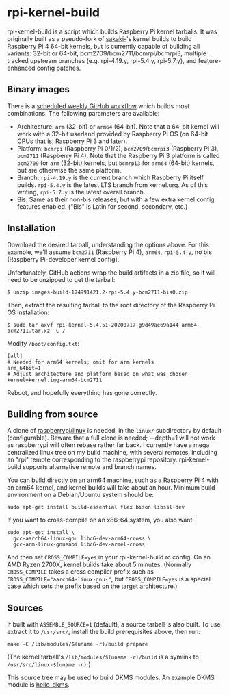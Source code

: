 # rpi-kernel-build

rpi-kernel-build is a script which builds Raspberry Pi kernel tarballs.  It was originally built as a pseudo-fork of [sakaki-](https://github.com/sakaki-)'s kernel builds to build Raspberry Pi 4 64-bit kernels, but is currently capable of building all variants: 32-bit or 64-bit, bcm2709/bcm2711/bcmrpi/bcmrpi3, multiple tracked upstream branches (e.g. rpi-4.19.y, rpi-5.4.y, rpi-5.7.y), and feature-enhanced config patches.

## Binary images

There is a [scheduled weekly GitHub workflow](https://github.com/rfinnie/rpi-kernel-build/actions) which builds most combinations.  The following parameters are available:

* Architecture: `arm` (32-bit) or `arm64` (64-bit).  Note that a 64-bit kernel will work with a 32-bit userland provided by Raspberry Pi OS (on 64-bit CPUs that is; Raspberry Pi 3 and later).
* Platform: `bcmrpi` (Raspberry Pi 0/1/2), `bcm2709`/`bcmrpi3` (Raspberry Pi 3), `bcm2711` (Raspberry Pi 4).  Note that the Raspberry Pi 3 platform is called `bcm2709` for `arm` (32-bit) kernels, but `bcmrpi3` for `arm64` (64-bit) kernels, but are otherwise the same platform.
* Branch: `rpi-4.19.y` is the current branch which Raspberry Pi itself builds.  `rpi-5.4.y` is the latest LTS branch from kernel.org.  As of this writing, `rpi-5.7.y` is the latest overall branch.
* Bis: Same as their non-bis releases, but with a few extra kernel config features enabled. ("Bis" is Latin for second, secondary, etc.)

## Installation

Download the desired tarball, understanding the options above.  For this example, we'll assume `bcm2711` (Raspberry Pi 4), `arm64`, `rpi-5.4-y`, no bis (Raspberry Pi-developer kernel config).

Unfortunately, GitHub actions wrap the build artifacts in a zip file, so it will need to be unzipped to get the tarball:
```
$ unzip images-build-174991421.2-rpi-5.4.y-bcm2711-bis0.zip
```

Then, extract the resulting tarball to the root directory of the Raspberry Pi OS installation:
```
$ sudo tar axvf rpi-kernel-5.4.51-20200717-g9d49ae69a144-arm64-bcm2711.tar.xz -C /
```

Modify `/boot/config.txt`:
```
[all]
# Needed for arm64 kernels; omit for arm kernels
arm_64bit=1
# Adjust architecture and platform based on what was chosen
kernel=kernel.img-arm64-bcm2711
```

Reboot, and hopefully everything has gone correctly.

## Building from source

A clone of [raspberrypi/linux](https://github.com/raspberrypi/linux) is needed, in the ```linux/``` subdirectory by default (configurable).  Beware that a full clone is needed; --depth=1 will not work as raspberrypi will often rebase rather far back.  I currently have a mega centralized linux tree on my build machine, with several remotes, including an "rpi" remote corresponding to the raspberrypi repository.  rpi-kernel-build supports alternative remote and branch names.

You can build directly on an arm64 machine, such as a Raspberry Pi 4 with an arm64 kernel, and kernel builds will take about an hour.  Minimum build environment on a Debian/Ubuntu system should be:

```
sudo apt-get install build-essential flex bison libssl-dev
```

If you want to cross-compile on an x86-64 system, you also want:

```
sudo apt-get install \
  gcc-aarch64-linux-gnu libc6-dev-arm64-cross \
  gcc-arm-linux-gnueabi libc6-dev-armel-cross
```

And then set `CROSS_COMPILE=yes` in your rpi-kernel-build.rc config.  On an AMD Ryzen 2700X, kernel builds take about 5 minutes.  (Normally `CROSS_COMPILE` takes a cross compiler prefix such as `CROSS_COMPILE="aarch64-linux-gnu-"`, but `CROSS_COMPILE=yes` is a special case which sets the prefix based on the target architecture.)

## Sources

If built with `ASSEMBLE_SOURCE=1` (default), a source tarball is also built.  To use, extract it to `/usr/src/`, install the build prerequisites above, then run:

```
make -C /lib/modules/$(uname -r)/build prepare
```

(The kernel tarball's `/lib/modules/$(uname -r)/build` is a symlink to `/usr/src/linux-$(uname -r)`.)

This source tree may be used to build DKMS modules.  An example DKMS module is [hello-dkms](https://github.com/rfinnie/hello-dkms).
